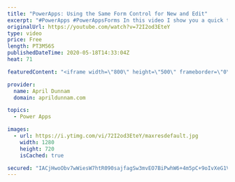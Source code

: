```yaml
---
title: "PowerApps: Using the Same Form Control for New and Edit"
excerpt: "#PowerApps #PowerAppsForms In this video I show you a quick tip on how to use a function to switch your PowerApps Form Mode between New and Edit.  This enables you to cut down on the number of screens and form controls by using the same screen to handle new item and existing item inputs.   For more PowerApps,"
originalUrl: https://youtube.com/watch?v=72I2od3EteY
type: video
price: Free
length: PT3M56S
publishedDateTime: 2020-05-18T14:33:04Z
heat: 71

featuredContent: "<iframe width=\"800\" height=\"500\" frameborder=\"0\" src=\"https://www.youtube.com/embed/72I2od3EteY\" allow=\"accelerometer; autoplay; encrypted-media; gyroscope; picture-in-picture\" allowfullscreen></iframe>"

provider:
  name: April Dunnam
  domain: aprildunnam.com

topics:
  - Power Apps

images:
  - url: https://i.ytimg.com/vi/72I2od3EteY/maxresdefault.jpg
    width: 1280
    height: 720
    isCached: true

secured: "IACjHwoObv7wWiesW7htR090sajfagSw3mvEO7BiPwhW6+4m5pC+9oIvXeG1VVR2pqChOZTCjMbJw4HL959MUnPNk756sIWlYdv7XKDW8eE09unxhDnmgAPn+6CCgGVghAAb0pM0ZjYDJNUM5DFeOm8cP9GqlPGbz6TqTmX5tXKD+0keOZFsE6uGZ7OSE0Ixyx7dPVkkm1cP/5ds9qJ85NMDOjnyKVffKBpEEtjZJ108QiRxkIhOcopDAtN2AzvCYMKjUj+E3E4YLyrJP+1g4i4N0UDyAxEjBeiKIuUf20l5DLj68gS9AOs2O9/uVZdm5ClVYNsw+2YGBdVFML+uxY7lbZC+4zqr3mg3y67Ubof/kUspqCU93zJv0BZWT9xEe6xEZWlKI1hMwINPM5n9Tg==;rjEm0ppFvw7/6lbUNo+OmA=="
---
```


